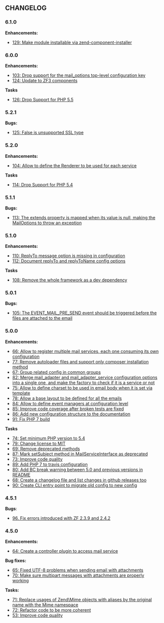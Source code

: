 ## CHANGELOG

### 6.1.0

**Enhancements:**

* [129: Make module installable via zend-component-installer](https://github.com/acelaya/ZF2-AcMailer/pull/129)

### 6.0.0

**Enhancements:**

* [103: Drop support for the mail_options top-level configuration key](https://github.com/acelaya/ZF2-AcMailer/issues/103)
* [124: Update to ZF3 components](https://github.com/acelaya/ZF2-AcMailer/issues/124)

**Tasks**

* [126: Drop Support for PHP 5.5](https://github.com/acelaya/ZF2-AcMailer/issues/126)

### 5.2.1

**Bugs:**

* [125: False is unsupported SSL type](https://github.com/acelaya/ZF2-AcMailer/issues/125)

### 5.2.0

**Enhancements:**

* [104: Allow to define the Renderer to be used for each service](https://github.com/acelaya/ZF2-AcMailer/issues/104)

**Tasks**

* [114: Drop Support for PHP 5.4](https://github.com/acelaya/ZF2-AcMailer/issues/114)

### 5.1.1

**Bugs:**

* [113: The extends property is mapped when its value is null, making the MailOptions to throw an exception](https://github.com/acelaya/ZF2-AcMailer/issues/113)

### 5.1.0

**Enhancements:**

* [110: ReplyTo message option is missing in configuration](https://github.com/acelaya/ZF2-AcMailer/issues/110)
* [112: Document replyTo and replyToName config options](https://github.com/acelaya/ZF2-AcMailer/issues/112)

**Tasks**

* [108: Remove the whole framework as a dev dependency](https://github.com/acelaya/ZF2-AcMailer/issues/108)

### 5.0.1

**Bugs:**

* [105: The EVENT_MAIL_PRE_SEND event should be triggered before the files are attached to the email](https://github.com/acelaya/ZF2-AcMailer/issues/105)

### 5.0.0

**Enhancements:**

* [66: Allow to register multiple mail services, each one consuming its own configuration](https://github.com/acelaya/ZF2-AcMailer/issues/66)
* [77: Remove autoloader files and support only composer installation method](https://github.com/acelaya/ZF2-AcMailer/issues/77)
* [67: Group related config in common groups](https://github.com/acelaya/ZF2-AcMailer/issues/67)
* [82: Merge mail_adapter and mail_adapter_service configuration options into a single one, and make the factory to check if it is a service or not](https://github.com/acelaya/ZF2-AcMailer/issues/82)
* [75: Allow to define charset to be used in email body when it is set via template](https://github.com/acelaya/ZF2-AcMailer/issues/75)
* [78: Allow a base layout to be defined for all the emails](https://github.com/acelaya/ZF2-AcMailer/issues/78)
* [84: Allow to define event managers at configuration level](https://github.com/acelaya/ZF2-AcMailer/issues/84)
* [85: Improve code coverage after broken tests are fixed](https://github.com/acelaya/ZF2-AcMailer/issues/85)
* [86: Add new configuration structure to the documentation](https://github.com/acelaya/ZF2-AcMailer/issues/86)
* [91: Fix PHP 7 build](https://github.com/acelaya/ZF2-AcMailer/issues/91)

**Tasks**

* [74: Set minimum PHP version to 5.4](https://github.com/acelaya/ZF2-AcMailer/issues/74)
* [79: Change license to MIT](https://github.com/acelaya/ZF2-AcMailer/issues/79)
* [69: Remove deprecated methods](https://github.com/acelaya/ZF2-AcMailer/issues/69)
* [87: Mark setSubject method in MailServiceInterface as deprecated](https://github.com/acelaya/ZF2-AcMailer/issues/87)
* [73: Improve code quality](https://github.com/acelaya/ZF2-AcMailer/issues/73)
* [89: Add PHP 7 to travis configuration](https://github.com/acelaya/ZF2-AcMailer/issues/89)
* [80: Add BC break warning between 5.0 and previous versions in README](https://github.com/acelaya/ZF2-AcMailer/issues/80)
* [68: Create a changelog file and list changes in github releases too](https://github.com/acelaya/ZF2-AcMailer/issues/68)
* [90: Create CLI entry point to migrate old config to new config](https://github.com/acelaya/ZF2-AcMailer/issues/90)

### 4.5.1

**Bugs**:

* [96. Fix errors introduced with ZF 2.3.9 and 2.4.2](https://github.com/acelaya/ZF2-AcMailer/issues/97)

### 4.5.0

**Enhancements:**

* [64: Create a controller plugin to access mail service](https://github.com/acelaya/ZF2-AcMailer/issues/64)

**Bug fixes:**

* [65: Fixed UTF-8 problems when sending email with attachments](https://github.com/acelaya/ZF2-AcMailer/issues/65)
* [70: Make sure multipart messages with attachments are properly working](https://github.com/acelaya/ZF2-AcMailer/issues/70)

**Tasks:**

* [71: Replace usages of Zend\Mime objects with aliases by the original name with the Mime namespace](https://github.com/acelaya/ZF2-AcMailer/issues/71)
* [72: Refactor code to be more coherent](https://github.com/acelaya/ZF2-AcMailer/issues/72)
* [53: Improve code quality](https://github.com/acelaya/ZF2-AcMailer/issues/53)
